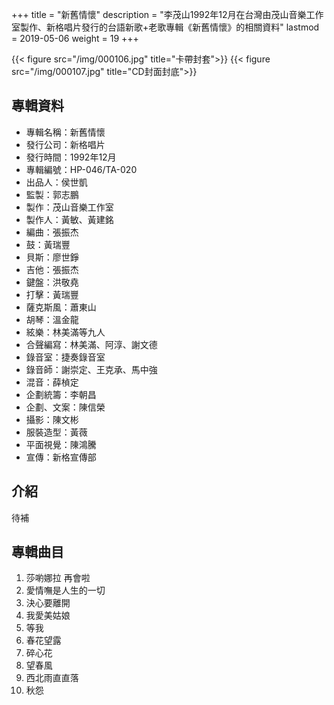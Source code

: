 +++
title = "新舊情懷"
description = "李茂山1992年12月在台灣由茂山音樂工作室製作、新格唱片發行的台語新歌+老歌專輯《新舊情懷》的相關資料"
lastmod = 2019-05-06
weight = 19
+++

{{< figure src="/img/000106.jpg" title="卡帶封套">}}
{{< figure src="/img/000107.jpg" title="CD封面封底">}}

## 專輯資料

* 專輯名稱：新舊情懷
* 發行公司：新格唱片
* 發行時間：1992年12月
* 專輯編號：HP-046/TA-020
* 出品人：侯世凱
* 監製：郭志鵬
* 製作：茂山音樂工作室
* 製作人：黃敏、黃建銘
* 編曲：張振杰
* 鼓：黃瑞豐
* 貝斯：廖世錚
* 吉他：張振杰
* 鍵盤：洪敬堯
* 打擊：黃瑞豐
* 薩克斯風：蕭東山
* 胡琴：溫金龍
* 絃樂：林美滿等九人
* 合聲編寫：林美滿、阿淳、謝文德
* 錄音室：捷奏錄音室
* 錄音師：謝崇定、王克承、馬中強
* 混音：薛楨定
* 企劃統籌：李朝昌
* 企劃、文案：陳信榮
* 攝影：陳文彬
* 服裝造型：黃薇
* 平面視覺：陳鴻騰
* 宣傳：新格宣傳部


## 介紹

待補

## 專輯曲目

1. 莎喲娜拉 再會啦
2. 愛情嘸是人生的一切
3. 決心要離開
4. 我愛美姑娘
5. 等我
6. 春花望露
7. 碎心花
8. 望春風
9. 西北雨直直落
10. 秋怨
<br/>
<br/>